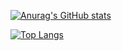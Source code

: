 <!--Github stats card-->
[![Anurag's GitHub stats](https://github-readme-stats.vercel.app/api?username=nanosuke&show_icons=true)](https://github.com/anuraghazra/github-readme-stats)

<!--Top languages card-->
[![Top Langs](https://github-readme-stats.vercel.app/api/top-langs/?username=nanosuke)](https://github.com/anuraghazra/github-readme-stats)
